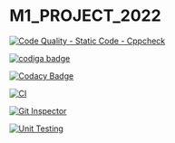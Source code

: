 # M1_PROJECT_2022

[![Code Quality - Static Code - Cppcheck](https://github.com/Govindharaju19/M1_PROJECT_2022/actions/workflows/cpp.check.yml/badge.svg)](https://github.com/Govindharaju19/M1_PROJECT_2022/actions/workflows/cpp.check.yml)


<a href="https://app.codiga.io/public/user/github/Govindharaju19">
   <img src="https://api.codiga.io/public/badge/user/github/Govindharaju19?style=light" alt="codiga badge" />
</a>

[![Codacy Badge](https://app.codacy.com/project/badge/Grade/faacddd0f91346b5a1939d6d2cac8848)](https://www.codacy.com/gh/Govindharaju19/M1_PROJECT_2022/dashboard?utm_source=github.com&amp;utm_medium=referral&amp;utm_content=Govindharaju19/M1_PROJECT_2022&amp;utm_campaign=Badge_Grade)

[![CI](https://github.com/Govindharaju19/M1_PROJECT_2022/actions/workflows/1main.yml/badge.svg)](https://github.com/Govindharaju19/M1_PROJECT_2022/actions/workflows/1main.yml)

[![Git Inspector](https://github.com/Govindharaju19/M1_PROJECT_2022/actions/workflows/git.yml/badge.svg)](https://github.com/Govindharaju19/M1_PROJECT_2022/actions/workflows/git.yml)

[![Unit Testing](https://github.com/Govindharaju19/M1_PROJECT_2022/actions/workflows/unit-test.yml/badge.svg)](https://github.com/Govindharaju19/M1_PROJECT_2022/actions/workflows/unit-test.yml)

